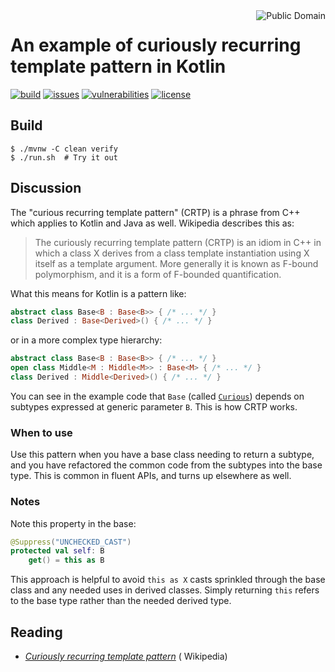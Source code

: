 <a href="LICENSE.md">
<img src="https://unlicense.org/pd-icon.png" alt="Public Domain" align="right"/>
</a>

# An example of curiously recurring template pattern in Kotlin

[![build](https://github.com/binkley/kotlin-curiously-recurring-template-pattern/workflows/build/badge.svg)](https://github.com/binkley/kotlin-curiously-recurring-template-pattern/actions)
[![issues](https://img.shields.io/github/issues/binkley/kotlin-curiously-recurring-template-pattern.svg)](https://github.com/binkley/kotlin-curiously-recurring-template-pattern/issues/)
[![vulnerabilities](https://snyk.io/test/github/binkley/kotlin-curiously-recurring-template-pattern/badge.svg)](https://snyk.io/test/github/binkley/kotlin-curiously-recurring-template-pattern)
[![license](https://img.shields.io/badge/license-Public%20Domain-blue.svg)](http://unlicense.org/)

## Build

```shell
$ ./mvnw -C clean verify
$ ./run.sh  # Try it out
```

## Discussion

The "curious recurring template pattern" (CRTP) is a phrase from C++ which
applies to Kotlin and Java as well. Wikipedia describes this as:

> The curiously recurring template pattern (CRTP) is an idiom in C++ in
> which a class X derives from a class template instantiation using X itself
> as a template argument. More generally it is known as F-bound
> polymorphism, and it is a form of F-bounded quantification.

What this means for Kotlin is a pattern like:

```kotlin
abstract class Base<B : Base<B>> { /* ... */ }
class Derived : Base<Derived>() { /* ... */ }
```

or in a more complex type hierarchy:

```kotlin
abstract class Base<B : Base<B>> { /* ... */ }
open class Middle<M : Middle<M>> : Base<M> { /* ... */ }
class Derived : Middle<Derived>() { /* ... */ }
```

You can see in the example code that `Base` (called
[`Curious`](./src/main/kotlin/hm/binkley/labs/curious/Main.kt))
depends on subtypes expressed at generic parameter `B`. This is how CRTP
works.

### When to use

Use this pattern when you have a base class needing to return a subtype, and
you have refactored the common code from the subtypes into the base type. This
is common in fluent APIs, and turns up elsewhere as well.

### Notes

Note this property in the base:

```kotlin
@Suppress("UNCHECKED_CAST")
protected val self: B
    get() = this as B
```

This approach is helpful to avoid `this as X` casts sprinkled through the base
class and any needed uses in derived classes. Simply returning
`this` refers to the base type rather than the needed derived type.

## Reading

* [_Curiously recurring template
  pattern_](https://en.wikipedia.org/wiki/Curiously_recurring_template_pattern) (
  Wikipedia)
